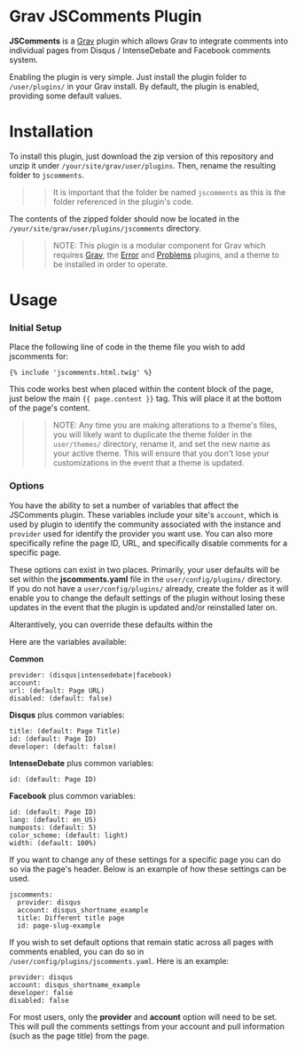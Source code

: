 # Grav JSComments Plugin

**JSComments** is a [Grav](http://github.com/getgrav/grav) plugin which allows Grav to integrate comments into individual pages from Disqus / IntenseDebate and Facebook comments system.

Enabling the plugin is very simple. Just install the plugin folder to `/user/plugins/` in your Grav install. By default, the plugin is enabled, providing some default values.

# Installation

To install this plugin, just download the zip version of this repository and unzip it under `/your/site/grav/user/plugins`. Then, rename the resulting folder to `jscomments`.

>> It is important that the folder be named `jscomments` as this is the folder referenced in the plugin's code.

The contents of the zipped folder should now be located in the `/your/site/grav/user/plugins/jscomments` directory.

>> NOTE: This plugin is a modular component for Grav which requires [Grav](http://github.com/getgrav/grav), the [Error](https://github.com/getgrav/grav-plugin-error) and [Problems](https://github.com/getgrav/grav-plugin-problems) plugins, and a theme to be installed in order to operate.

# Usage

### Initial Setup

Place the following line of code in the theme file you wish to add jscomments for:

```
{% include 'jscomments.html.twig' %}
```

This code works best when placed within the content block of the page, just below the main `{{ page.content }}` tag. This will place it at the bottom of the page's content.

>> NOTE: Any time you are making alterations to a theme's files, you will likely want to duplicate the theme folder in the `user/themes/` directory, rename it, and set the new name as your active theme. This will ensure that you don't lose your customizations in the event that a theme is updated.

### Options

You have the ability to set a number of variables that affect the JSComments plugin. These variables include your site's `account`, which is used by plugin to identify the community associated with the instance and `provider` used for identify the provider you want use. You can also more specifically refine the page ID, URL, and specifically disable comments for a specific page.

These options can exist in two places. Primarily, your user defaults will be set within the **jscomments.yaml** file in the `user/config/plugins/` directory. If you do not have a `user/config/plugins/` already, create the folder as it will enable you to change the default settings of the plugin without losing these updates in the event that the plugin is updated and/or reinstalled later on.

Alterantively, you can override these defaults within the

Here are the variables available:

**Common**
```
provider: (disqus|intensedebate|facebook)
account:
url: (default: Page URL)
disabled: (default: false)
```

**Disqus** plus common variables:
```
title: (default: Page Title)
id: (default: Page ID)
developer: (default: false)
```

**IntenseDebate** plus common variables:
```
id: (default: Page ID)
```

**Facebook** plus common variables:
```
id: (default: Page ID)
lang: (default: en_US)
numposts: (default: 5)
color_scheme: (default: light)
width: (default: 100%)
```

If you want to change any of these settings for a specific page you can do so via the page's header. Below is an example of how these settings can be used.

```
jscomments:
  provider: disqus
  account: disqus_shortname_example
  title: Different title page
  id: page-slug-example
```

If you wish to set default options that remain static across all pages with comments enabled, you can do so in `/user/config/plugins/jscomments.yaml`. Here is an example:

```
provider: disqus
account: disqus_shortname_example
developer: false
disabled: false
```

For most users, only the **provider** and **account** option will need to be set. This will pull the comments settings from your account and pull information (such as the page title) from the page.

